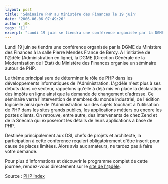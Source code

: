 ```yaml
---
layout: post
title: 'Séminaire PHP au Ministère des Finances le 19 juin'
date: '2006-06-06 07:49:26'
author: j0k
tags: '[]'
excerpt: "Lundi 19 juin se tiendra une conférence organisée par la DGME du Ministère des Finances à la salle Pierre Mendès France de Bercy.     \nA l'initiative de l'@dèle (Administration en ligne), la DGME (Direction Générale de la Modernisation de l’Etat) du Ministère des Finances organise un séminaire autour de PHP.  \n  \nLe thème principal sera de      …"
---
```


Lundi 19 juin se tiendra une conférence organisée par la DGME du Ministère des Finances à la salle Pierre Mendès France de Bercy.
A l'initiative de l'@dèle (Administration en ligne), la DGME (Direction Générale de la Modernisation de l’Etat) du Ministère des Finances organise un séminaire autour de PHP.

Le thème principal sera de déterminer le rôle de PHP dans les développements informatiques de l'Administration. L'@dèle n'est plus à ses débuts dans ce secteur, rappelons qu'elle à déjà mis en place la déclaration des impôts en ligne ainsi que la demande de changement d'adresse.   Ce séminaire verra l'intervention de membres du monde industriel, de l'édition logicielle ainsi que de l'Administration sur des sujets touchant à l'utilisation de PHP dans les sites grands publics, les applications métiers ou encore les postes clients. On retrouve, entre autre, des intervenants de chez Zend et de la Snecma qui exposeront les détails de leurs applications à base de PHP.

Destinée principalement aux DSI, chefs de projets et architecte, la participation à cette conférence requiert obligatoirement d'être inscrit pour cause de places limitées. Alors avis aux amateurs, ne tardez pas à faire votre demande.

Pour plus d'informations et découvrir le programme complet de cette journée, rendez-vous directement sur le [site de l'@dèle](http://www.adele.gouv.fr/synergies/article.php3?id_article=45).

Source : [PHP Index](http://www.phpindex.com/index.php/2006/06/06/2161-conference-du-ministere-des-finances-sur-php)
